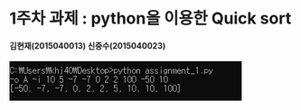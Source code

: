 1주차 과제 : python을 이용한 Quick sort
===
#### 김현재(2015040013) 신중수(2015040023)
![A_sort](./img/A_sort.png)
